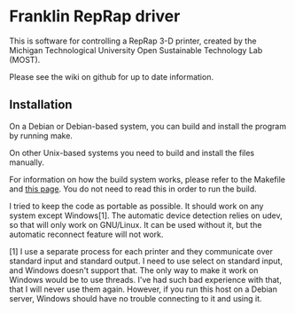 # Franklin RepRap driver
This is software for controlling a RepRap 3-D printer, created by the Michigan
Technological University Open Sustainable Technology Lab (MOST).

Please see the wiki on github for up to date information.

## Installation

On a Debian or Debian-based system, you can build and install the program by
running make.

On other Unix-based systems you need to build and install the files manually.

For information on how the build system works, please refer to the Makefile and
[this page](https://people.debian.org/~wijnen/mypackages.html).  You do not
need to read this in order to run the build.

I tried to keep the code as portable as possible.  It should work on any system
except Windows[1].  The automatic device detection relies on udev, so that will
only work on GNU/Linux.  It can be used without it, but the automatic
reconnect feature will not work.

[1] I use a separate process for each printer and they communicate over
standard input and standard output.  I need to use select on standard input,
and Windows doesn't support that.  The only way to make it work on Windows
would be to use threads.  I've had such bad experience with that, that I will
never use them again.  However, if you run this host on a Debian server,
Windows should have no trouble connecting to it and using it.
